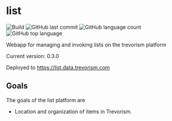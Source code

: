 # list
![Build](https://github.com/trevorism/list/actions/workflows/deploy.yml/badge.svg)
![GitHub last commit](https://img.shields.io/github/last-commit/trevorism/list)
![GitHub language count](https://img.shields.io/github/languages/count/trevorism/list)
![GitHub top language](https://img.shields.io/github/languages/top/trevorism/list)

Webapp for managing and invoking lists on the trevorism platform

Current version: 0.3.0

Deployed to https://list.data.trevorism.com

## Goals
The goals of the list platform are

* Location and organization of items in Trevorism.